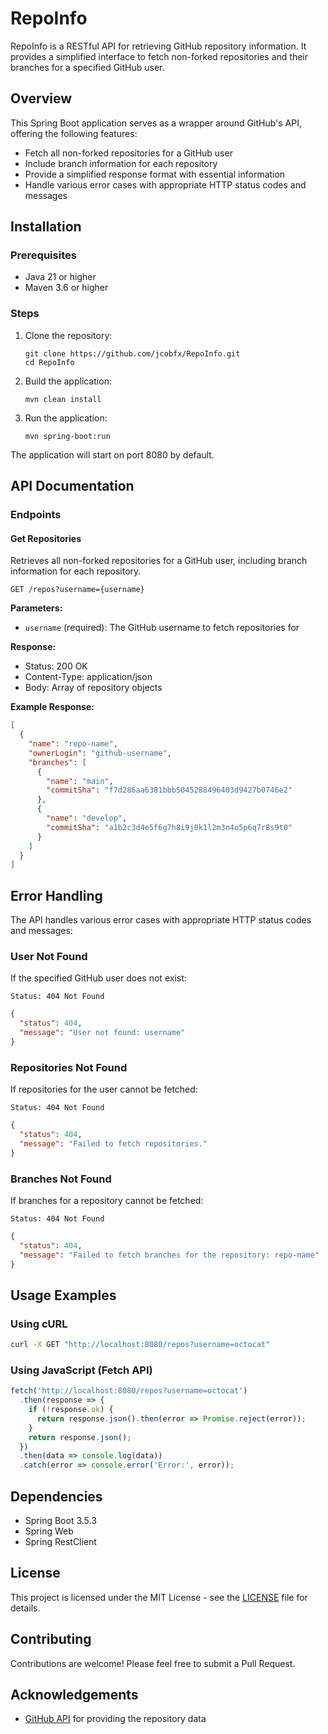 # RepoInfo

RepoInfo is a RESTful API for retrieving GitHub repository information. It provides a simplified interface to fetch non-forked repositories and their branches for a specified GitHub user.

## Overview

This Spring Boot application serves as a wrapper around GitHub's API, offering the following features:

- Fetch all non-forked repositories for a GitHub user
- Include branch information for each repository
- Provide a simplified response format with essential information
- Handle various error cases with appropriate HTTP status codes and messages

## Installation

### Prerequisites

- Java 21 or higher
- Maven 3.6 or higher

### Steps

1. Clone the repository:
   ```
   git clone https://github.com/jcobfx/RepoInfo.git
   cd RepoInfo
   ```

2. Build the application:
   ```
   mvn clean install
   ```

3. Run the application:
   ```
   mvn spring-boot:run
   ```

The application will start on port 8080 by default.

## API Documentation

### Endpoints

#### Get Repositories

Retrieves all non-forked repositories for a GitHub user, including branch information for each repository.

```
GET /repos?username={username}
```

**Parameters:**

- `username` (required): The GitHub username to fetch repositories for

**Response:**

- Status: 200 OK
- Content-Type: application/json
- Body: Array of repository objects

**Example Response:**

```json
[
  {
    "name": "repo-name",
    "ownerLogin": "github-username",
    "branches": [
      {
        "name": "main",
        "commitSha": "f7d286aa6381bbb5045288496403d9427b0746e2"
      },
      {
        "name": "develop",
        "commitSha": "a1b2c3d4e5f6g7h8i9j0k1l2m3n4o5p6q7r8s9t0"
      }
    ]
  }
]
```

## Error Handling

The API handles various error cases with appropriate HTTP status codes and messages:

### User Not Found

If the specified GitHub user does not exist:

```
Status: 404 Not Found
```

```json
{
  "status": 404,
  "message": "User not found: username"
}
```

### Repositories Not Found

If repositories for the user cannot be fetched:

```
Status: 404 Not Found
```

```json
{
  "status": 404,
  "message": "Failed to fetch repositories."
}
```

### Branches Not Found

If branches for a repository cannot be fetched:

```
Status: 404 Not Found
```

```json
{
  "status": 404,
  "message": "Failed to fetch branches for the repository: repo-name"
}
```

## Usage Examples

### Using cURL

```bash
curl -X GET "http://localhost:8080/repos?username=octocat"
```

### Using JavaScript (Fetch API)

```javascript
fetch('http://localhost:8080/repos?username=octocat')
  .then(response => {
    if (!response.ok) {
      return response.json().then(error => Promise.reject(error));
    }
    return response.json();
  })
  .then(data => console.log(data))
  .catch(error => console.error('Error:', error));
```

## Dependencies

- Spring Boot 3.5.3
- Spring Web
- Spring RestClient

## License

This project is licensed under the MIT License - see the [LICENSE](/LICENSE) file for details.

## Contributing

Contributions are welcome! Please feel free to submit a Pull Request.

## Acknowledgements

- [GitHub API](https://docs.github.com/en/rest) for providing the repository data
